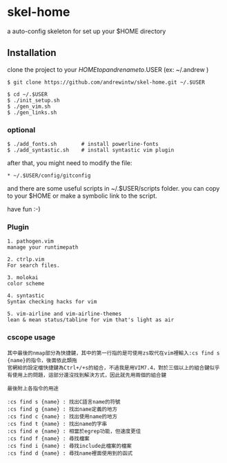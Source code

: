 # skel-home
a auto-config skeleton for set up your $HOME directory

## Installation

clone the project to your $HOME top and rename to .$USER (ex: ~/.andrew )

	$ git clone https://github.com/andrewintw/skel-home.git ~/.$USER

	$ cd ~/.$USER
	$ ./init_setup.sh
	$ ./gen_vim.sh
	$ ./gen_links.sh

### optional

	$ ./add_fonts.sh		# install powerline-fonts
	$ ./add_syntastic.sh	# install syntastic vim plugin


after that, you might need to modify the file:

	* ~/.$USER/config/gitconfig

and there are some useful scripts in ~/.$USER/scripts folder.
you can copy to your $HOME or make a symbolic link to the script.

have fun :-)

### Plugin 

	1. pathogen.vim
	manage your runtimepath

	2. ctrlp.vim
	For search files.

	3. molokai
	color scheme

	4. syntastic
	Syntax checking hacks for vim

	5. vim-airline and vim-airline-themes
	lean & mean status/tabline for vim that's light as air

### cscope usage

	其中最後的nmap部分為快捷鍵，其中的第一行指的是可使用zs取代在vim裡輸入:cs find s {name}的指令，後面依此類拖
	官網給的設定檔快捷鍵為Ctrl+/+s的組合，不過我是用VIM7.4，對於三個以上的組合鍵似乎有使用上的問題，這部分還沒找到解決方式，因此就先用兩個的組合鍵

	最後附上各指令的用途

	:cs find s {name} : 找出C語言name的符號
	:cs find g {name} : 找出name定義的地方
	:cs find c {name} : 找出使用name的地方
	:cs find t {name} : 找出name的字串
	:cs find e {name} : 相當於egrep功能，但速度更佳
	:cs find f {name} : 尋找檔案
	:cs find i {name} : 尋找include此檔案的檔案
	:cs find d {name} : 尋找name裡面使用到的函式
